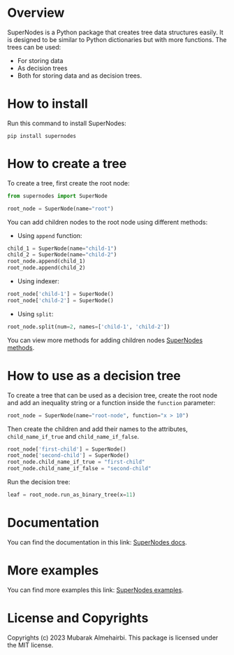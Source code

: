 # Overview
SuperNodes is a Python package that creates tree data structures easily.
It is designed to be similar to Python dictionaries but with more
functions. The trees can be used:
* For storing data
* As decision trees
* Both for storing data and as decision trees.

# How to install
Run this command to install SuperNodes:
```shell
pip install supernodes
```

# How to create a tree
To create a tree, first create the root node:

```python
from supernodes import SuperNode

root_node = SuperNode(name="root")
```

You can add children nodes to the root node using different methods:

* Using ``append`` function:
```python
child_1 = SuperNode(name="child-1")
child_2 = SuperNode(name="child-2")
root_node.append(child_1)
root_node.append(child_2)
```
* Using indexer:
```python
root_node['child-1'] = SuperNode()
root_node['child-2'] = SuperNode()
```
* Using `split`:
```python
root_node.split(num=2, names=['child-1', 'child-2'])
```
You can view more methods for adding children nodes
[SuperNodes methods](https://supernodes.herokuapp.com/Examples.methods.html).

# How to use as a decision tree
To create a tree that can be used as a decision tree,
create the root node and add an inequality string or
a function inside the `function` parameter:
```python
root_node = SuperNode(name="root-node", function="x > 10")
```
Then create the children and add their names to the attributes,
`child_name_if_true` and `child_name_if_false`.
```python
root_node['first-child'] = SuperNode()
root_node['second-child'] = SuperNode()
root_node.child_name_if_true = "first-child"
root_node.child_name_if_false = "second-child"
```
Run the decision tree:
```python
leaf = root_node.run_as_binary_tree(x=11)
```

# Documentation
You can find the documentation in this link:
[SuperNodes docs](https://supernodes.herokuapp.com/).

# More examples
You can find more examples this link:
[SuperNodes examples](https://supernodes.herokuapp.com/Examples.html).

# License and Copyrights
Copyrights (c) 2023 Mubarak Almehairbi.
This package is licensed under the MIT license.

